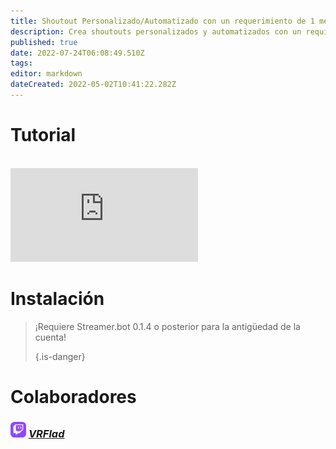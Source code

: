 ```yaml
---
title: Shoutout Personalizado/Automatizado con un requerimiento de 1 mes en la antigüedad de la cuenta (por VRFlad)
description: Crea shoutouts personalizados y automatizados con un requisito de mínimo de antigüedad de cuenta en Streamer.bot.
published: true
date: 2022-07-24T06:08:49.510Z
tags:
editor: markdown
dateCreated: 2022-05-02T10:41:22.282Z
---
```


# Tutorial
<br>
<iframe src="https://www.youtube.com/embed/oRIMafDpP-c" title="YouTube video player" frameborder="0" allow fullscreen style =border: none; max-width: 100%; width: 100%; aspect-ratio: 16/9;></iframe>

# Instalación
> ¡Requiere Streamer.bot 0.1.4 o posterior para la antigüedad de la cuenta! 
> 
> {.is-danger}
# Colaboradores

### <img src="/logos/twitch-6860918_1280.png" height=25></img> [*VRFlad*](https://www.twitch.tv/VRFlad)